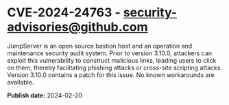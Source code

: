 # CVE-2024-24763 - security-advisories@github.com

JumpServer is an open source bastion host and an operation and maintenance security audit system. Prior to version 3.10.0, attackers can exploit this vulnerability to construct malicious links, leading users to click on them, thereby facilitating phishing attacks or cross-site scripting attacks. Version 3.10.0 contains a patch for this issue. No known workarounds are available.

**Publish date:** 2024-02-20
